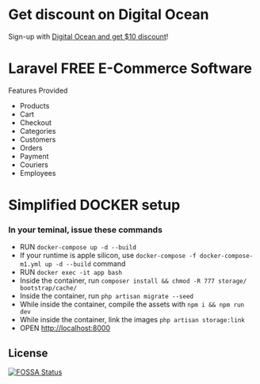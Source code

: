 # Get discount on Digital Ocean
Sign-up with [Digital Ocean and get $10 discount](https://m.do.co/c/bce94237de96)!

# Laravel FREE E-Commerce Software

Features Provided
- Products
- Cart
- Checkout
- Categories
- Customers
- Orders
- Payment
- Couriers
- Employees

# Simplified DOCKER setup
### In your teminal, issue these commands

- RUN `docker-compose up -d --build`
- If your runtime is apple silicon, use `docker-compose -f docker-compose-m1.yml up -d --build` command
- RUN `docker exec -it app bash`
- Inside the container, run `composer install && chmod -R 777 storage/ bootstrap/cache/`
- Inside the container, run `php artisan migrate --seed`
- While inside the container, compile the assets with `npm i && npm run dev`
- While inside the container, link the images `php artisan storage:link`
- OPEN [http://localhost:8000](http://localhost:8000)


## License
[![FOSSA Status](https://app.fossa.io/api/projects/git%2Bgithub.com%2FLaracommerce%2Flaracom.svg?type=large)](https://app.fossa.io/projects/git%2Bgithub.com%2FLaracommerce%2Flaracom?ref=badge_large)

